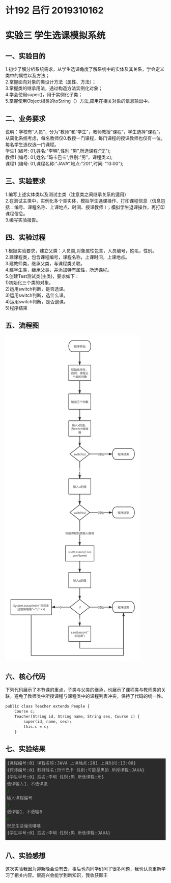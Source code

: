 # 计192 吕行 2019310162
# 实验三 学生选课模拟系统

## 一、实验目的
1.初步了解分析系统需求，从学生选课角度了解系统中的实体及其关系，学会定义类中的属性以及方法；  
2.掌握面向对象的类设计方法（属性、方法）；  
3.掌握类的继承用法，通过构造方法实例化对象；  
4.学会使用super()，用于实例化子类；  
5.掌握使用Object根类的toString（）方法,应用在相关对象的信息输出中。  
## 二、业务要求
说明：学校有“人员”，分为“教师”和“学生”，教师教授“课程”，学生选择“课程”。从简化系统考虑，每名教师仅0.教授一门课程，每门课程的授课教师也仅有一位，每名学生选仅选一门课程。  
学生1 (编号: 01,姓名:"李明",性别:”男”,所选课程:"无");  
教师1 (编号: 01,姓名:"玛卡巴卡",性别:”男”，课程类:c);  
课程1 (编号: 01,课程名称:”JAVA”,地点:"201",时间: "13:00");  
## 三、实验要求
1.编写上述实体类以及测试主类（注意类之间继承关系的适用）  
2.在测试主类中，实例化多个类实体，模拟学生选课操作、打印课程信息（信息包括：编号、课程名称、上课地点、时间、授课教师 ）；模拟学生退课操作，再打印课程信息。  
3.编写实验报告。  
## 四、实验过程
1.根据实验要求，建立父类：人员类,对象属性包含，人员编号，姓名，性别。  
2.建课程类，包含课程编号，课程名称，上课时间，上课地点。  
3.建教师类，继承父类，与课程类关联。  
4.建学生类，继承父类，并添加特有属性，所选课程。  
5.创建Test测试类(主类)，要求如下：  
1)初始化三个类的对象。  
2)运用switch判断，是否选课。  
3)运用switch判断，选什么课。  
4)运用switch判断，是否退课。  
5)程序结束  
## 五、流程图
![流程图](https://github.com/13911662135/JAVA-2/blob/main/646f134ff66052ee50d157fff87a3fe.png)
## 六、核心代码
下列代码展示了本节课的重点，子类与父类的继承，也展示了课程类与教师类的关联，避免了教师类中所授课程与课程类中的课程列表冲突，保持了代码的统一性。
```
public class Teacher extends People {
    Course c;
    Teacher(String id, String name, String sex, Course c) {
        super(id, name, sex);
        this.c = c;
    }
```
## 七、实验结果
![实验运行截图](https://github.com/13911662135/JAVA-2/blob/main/4fa715bc794f53cc4b03643ceaccf91.png)
## 八、实验感想
这次实验我因为迎新晚会没有去，事后也向同学们问了很多问题，我也认真重新学习了相关内容。很高兴会能学到新知识，我收获颇丰
